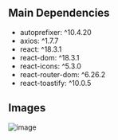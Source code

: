 ## Main Dependencies

- autoprefixer: ^10.4.20
- axios: ^1.7.7
- react: ^18.3.1
- react-dom: ^18.3.1
- react-icons: ^5.3.0
- react-router-dom: ^6.26.2
- react-toastify: ^10.0.5

## Images

![image](https://github.com/user-attachments/assets/83f84966-9b77-4a69-96d0-9af912f1ee43)
